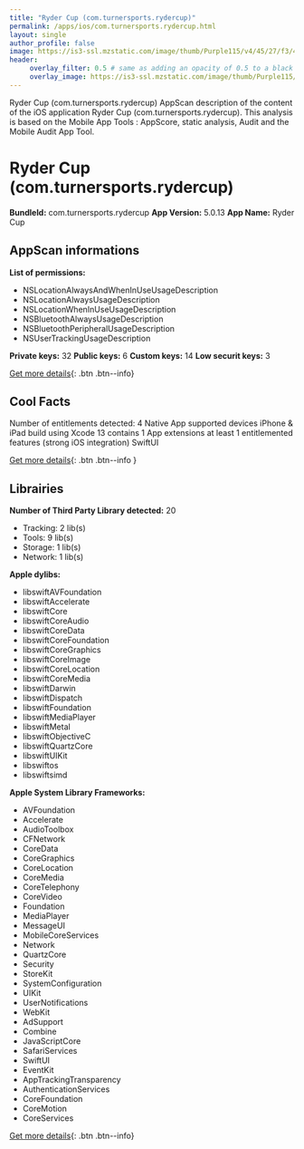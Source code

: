 ```yaml
---
title: "Ryder Cup (com.turnersports.rydercup)"
permalink: /apps/ios/com.turnersports.rydercup.html
layout: single
author_profile: false
image: https://is3-ssl.mzstatic.com/image/thumb/Purple115/v4/45/27/f3/4527f331-6282-2579-f390-532e46dcbfc8/AppIcon-0-0-1x_U007emarketing-0-0-0-10-0-0-sRGB-0-0-0-GLES2_U002c0-512MB-85-220-0-0.png/512x512bb.jpg
header: 
     overlay_filter: 0.5 # same as adding an opacity of 0.5 to a black background
     overlay_image: https://is3-ssl.mzstatic.com/image/thumb/Purple115/v4/45/27/f3/4527f331-6282-2579-f390-532e46dcbfc8/AppIcon-0-0-1x_U007emarketing-0-0-0-10-0-0-sRGB-0-0-0-GLES2_U002c0-512MB-85-220-0-0.png/512x512bb.jpg
---
```

Ryder Cup (com.turnersports.rydercup) AppScan description of the content of the iOS application Ryder Cup (com.turnersports.rydercup). This analysis is based on the Mobile App Tools : AppScore, static analysis, Audit and the Mobile Audit App Tool.

# Ryder Cup (com.turnersports.rydercup)

**BundleId:** com.turnersports.rydercup
**App Version:** 5.0.13
**App Name:** Ryder Cup


## AppScan informations 

**List of permissions:** 
- NSLocationAlwaysAndWhenInUseUsageDescription
- NSLocationAlwaysUsageDescription
- NSLocationWhenInUseUsageDescription
- NSBluetoothAlwaysUsageDescription
- NSBluetoothPeripheralUsageDescription
- NSUserTrackingUsageDescription
  
  
**Private keys:** 32
**Public keys:** 6
**Custom keys:** 14
**Low securit keys:** 3
  
[Get more details](/pricing.html){: .btn .btn--info}

## Cool Facts

Number of entitlements detected: 4
Native App
supported devices iPhone & iPad
build using Xcode 13
contains 1 App extensions
at least 1 entitlemented features (strong iOS integration)
SwiftUI
  
[Get more details](/pricing.html){: .btn .btn--info }

## Librairies 
**Number of Third Party Library detected:** 20
- Tracking: 2 lib(s)
- Tools: 9 lib(s)
- Storage: 1 lib(s)
- Network: 1 lib(s)


**Apple dylibs:**
- libswiftAVFoundation
- libswiftAccelerate
- libswiftCore
- libswiftCoreAudio
- libswiftCoreData
- libswiftCoreFoundation
- libswiftCoreGraphics
- libswiftCoreImage
- libswiftCoreLocation
- libswiftCoreMedia
- libswiftDarwin
- libswiftDispatch
- libswiftFoundation
- libswiftMediaPlayer
- libswiftMetal
- libswiftObjectiveC
- libswiftQuartzCore
- libswiftUIKit
- libswiftos
- libswiftsimd


**Apple System Library Frameworks:**
- AVFoundation
- Accelerate
- AudioToolbox
- CFNetwork
- CoreData
- CoreGraphics
- CoreLocation
- CoreMedia
- CoreTelephony
- CoreVideo
- Foundation
- MediaPlayer
- MessageUI
- MobileCoreServices
- Network
- QuartzCore
- Security
- StoreKit
- SystemConfiguration
- UIKit
- UserNotifications
- WebKit
- AdSupport
- Combine
- JavaScriptCore
- SafariServices
- SwiftUI
- EventKit
- AppTrackingTransparency
- AuthenticationServices
- CoreFoundation
- CoreMotion
- CoreServices


  
[Get more details](/pricing.html){: .btn .btn--info}

